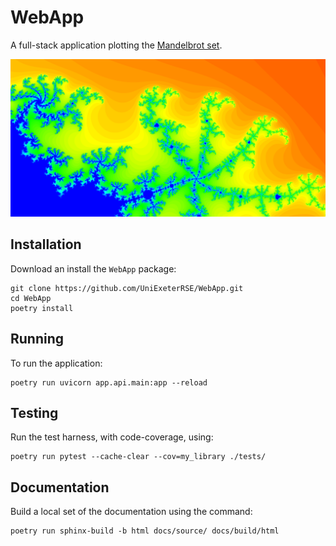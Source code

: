 # WebApp

A full-stack application plotting the [Mandelbrot set](https://mathworld.wolfram.com/MandelbrotSet.html).

![Mandelbrot image](./resources/images/mandelbrot.png)

## Installation

Download an install the `WebApp` package:

```shell
git clone https://github.com/UniExeterRSE/WebApp.git
cd WebApp
poetry install
```

## Running

To run the application:

```shell
poetry run uvicorn app.api.main:app --reload
```

## Testing

Run the test harness, with code-coverage, using:

```shell
poetry run pytest --cache-clear --cov=my_library ./tests/
```

## Documentation

Build a local set of the documentation using the command:

```shell
poetry run sphinx-build -b html docs/source/ docs/build/html
```